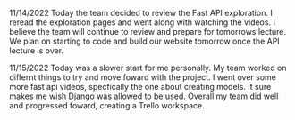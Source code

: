 11/14/2022
Today the team decided to review the Fast API exploration. I reread the exploration pages and went along with watching the videos. I believe the team will continue to review and prepare for tomorrows lecture. We plan on starting to code and build our website tomorrow once the API lecture is over. 

11/15/2022
Today was a slower start for me personally. My team worked on differnt things to try and move foward with the project. I went over some more fast api videos, specfically the one about creating models. It sure makes me wish Django was allowed to be used. Overall my team did well and progressed foward, creating a Trello workspace. 